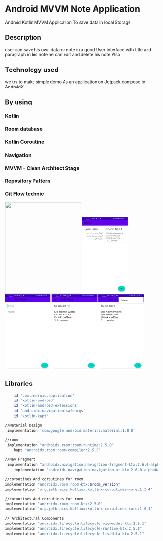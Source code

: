 # Android MVVM Note Application

Android Kotlin MVVM Application To save data in local Storage

## Description

user can save his own data or note in a good User interface with title and paragraph in his note he
can edit and delete his note Also

## Technology used

we try to make simple demo As an application on Jetpack compose in AndroidX

## By using

### Kotlin

### Room database

### Kotlin Coroutine

### Navigation

### MVVM - Clean Architect Stage

### Repository Pattern

### Git Flow technic

<img src="images/mvvm_note_kotlin_app.gif" height=300, width=250 >

<img src="images/02.jpg" height=250, width=150 >

<img src="images/03.jpg" height=250, width=150 >

<img src="images/04.jpg" height=250, width=150 >

<img src="images/05.jpg" height=250, width=150 >


## Libraries

```bash
    id 'com.android.application'
    id 'kotlin-android'
    id 'kotlin-android-extensions'
    id 'androidx.navigation.safeargs'
    id 'kotlin-kapt'

```



```bash
//Material Design
 implementation 'com.google.android.material:material:1.8.0'
```

```bash
//room
 implementation "androidx.room:room-runtime:2.5.0"
    kapt "androidx.room:room-compiler:2.5.0"
```

```bash
//Nav Fragment
 implementation "androidx.navigation:navigation-fragment-ktx:2.6.0-alpha04"
    implementation "androidx.navigation:navigation-ui-ktx:2.6.0-alpha04"
```

```bash
//coroutines And coroutines for room
implementation "androidx.room:room-ktx:$room_version"
implementation 'org.jetbrains.kotlinx:kotlinx-coroutines-core:1.3.4'
```

```bash
//coroutines And coroutines for room
implementation "androidx.room:room-ktx:2.5.0"
implementation 'org.jetbrains.kotlinx:kotlinx-coroutines-core:1.6.1'
```

```bash
// Architectural Components
implementation "androidx.lifecycle:lifecycle-viewmodel-ktx:2.5.1"
implementation "androidx.lifecycle:lifecycle-runtime-ktx:2.5.1"
implementation "androidx.lifecycle:lifecycle-livedata-ktx:2.5.1"
```
